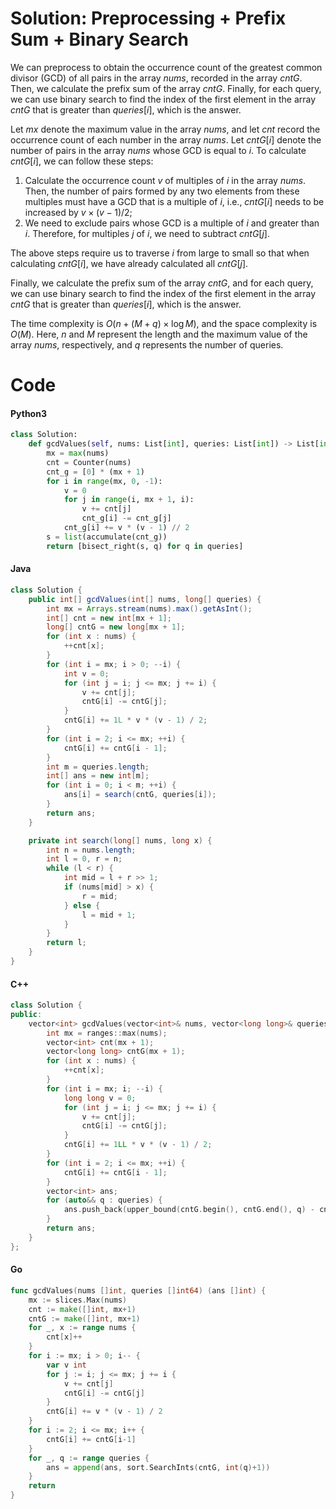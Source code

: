 # Solution: Preprocessing + Prefix Sum + Binary Search

We can preprocess to obtain the occurrence count of the greatest common divisor (GCD) of all pairs in the array $\textit{nums}$, recorded in the array $\textit{cntG}$. Then, we calculate the prefix sum of the array $\textit{cntG}$. Finally, for each query, we can use binary search to find the index of the first element in the array $\textit{cntG}$ that is greater than $\textit{queries}[i]$, which is the answer.

Let $\textit{mx}$ denote the maximum value in the array $\textit{nums}$, and let $\textit{cnt}$ record the occurrence count of each number in the array $\textit{nums}$. Let $\textit{cntG}[i]$ denote the number of pairs in the array $\textit{nums}$ whose GCD is equal to $i$. To calculate $\textit{cntG}[i]$, we can follow these steps:

1. Calculate the occurrence count $v$ of multiples of $i$ in the array $\textit{nums}$. Then, the number of pairs formed by any two elements from these multiples must have a GCD that is a multiple of $i$, i.e., $\textit{cntG}[i]$ needs to be increased by $v \times (v - 1) / 2$;
2. We need to exclude pairs whose GCD is a multiple of $i$ and greater than $i$. Therefore, for multiples $j$ of $i$, we need to subtract $\textit{cntG}[j]$.

The above steps require us to traverse $i$ from large to small so that when calculating $\textit{cntG}[i]$, we have already calculated all $\textit{cntG}[j]$.

Finally, we calculate the prefix sum of the array $\textit{cntG}$, and for each query, we can use binary search to find the index of the first element in the array $\textit{cntG}$ that is greater than $\textit{queries}[i]$, which is the answer.

The time complexity is $O(n + (M + q) \times \log M)$, and the space complexity is $O(M)$. Here, $n$ and $M$ represent the length and the maximum value of the array $\textit{nums}$, respectively, and $q$ represents the number of queries.
    
# Code    


#### Python3

```python
class Solution:
    def gcdValues(self, nums: List[int], queries: List[int]) -> List[int]:
        mx = max(nums)
        cnt = Counter(nums)
        cnt_g = [0] * (mx + 1)
        for i in range(mx, 0, -1):
            v = 0
            for j in range(i, mx + 1, i):
                v += cnt[j]
                cnt_g[i] -= cnt_g[j]
            cnt_g[i] += v * (v - 1) // 2
        s = list(accumulate(cnt_g))
        return [bisect_right(s, q) for q in queries]
```

#### Java

```java
class Solution {
    public int[] gcdValues(int[] nums, long[] queries) {
        int mx = Arrays.stream(nums).max().getAsInt();
        int[] cnt = new int[mx + 1];
        long[] cntG = new long[mx + 1];
        for (int x : nums) {
            ++cnt[x];
        }
        for (int i = mx; i > 0; --i) {
            int v = 0;
            for (int j = i; j <= mx; j += i) {
                v += cnt[j];
                cntG[i] -= cntG[j];
            }
            cntG[i] += 1L * v * (v - 1) / 2;
        }
        for (int i = 2; i <= mx; ++i) {
            cntG[i] += cntG[i - 1];
        }
        int m = queries.length;
        int[] ans = new int[m];
        for (int i = 0; i < m; ++i) {
            ans[i] = search(cntG, queries[i]);
        }
        return ans;
    }

    private int search(long[] nums, long x) {
        int n = nums.length;
        int l = 0, r = n;
        while (l < r) {
            int mid = l + r >> 1;
            if (nums[mid] > x) {
                r = mid;
            } else {
                l = mid + 1;
            }
        }
        return l;
    }
}
```

#### C++

```cpp
class Solution {
public:
    vector<int> gcdValues(vector<int>& nums, vector<long long>& queries) {
        int mx = ranges::max(nums);
        vector<int> cnt(mx + 1);
        vector<long long> cntG(mx + 1);
        for (int x : nums) {
            ++cnt[x];
        }
        for (int i = mx; i; --i) {
            long long v = 0;
            for (int j = i; j <= mx; j += i) {
                v += cnt[j];
                cntG[i] -= cntG[j];
            }
            cntG[i] += 1LL * v * (v - 1) / 2;
        }
        for (int i = 2; i <= mx; ++i) {
            cntG[i] += cntG[i - 1];
        }
        vector<int> ans;
        for (auto&& q : queries) {
            ans.push_back(upper_bound(cntG.begin(), cntG.end(), q) - cntG.begin());
        }
        return ans;
    }
};
```

#### Go

```go
func gcdValues(nums []int, queries []int64) (ans []int) {
	mx := slices.Max(nums)
	cnt := make([]int, mx+1)
	cntG := make([]int, mx+1)
	for _, x := range nums {
		cnt[x]++
	}
	for i := mx; i > 0; i-- {
		var v int
		for j := i; j <= mx; j += i {
			v += cnt[j]
			cntG[i] -= cntG[j]
		}
		cntG[i] += v * (v - 1) / 2
	}
	for i := 2; i <= mx; i++ {
		cntG[i] += cntG[i-1]
	}
	for _, q := range queries {
		ans = append(ans, sort.SearchInts(cntG, int(q)+1))
	}
	return
}
```

